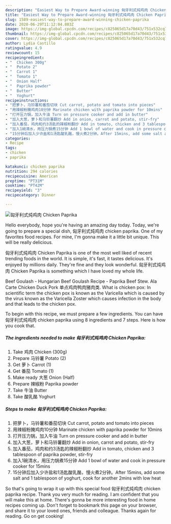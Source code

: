 ```yaml
---
description: "Easiest Way to Prepare Award-winning 匈牙利式炖鸡肉 Chicken Paprika"
title: "Easiest Way to Prepare Award-winning 匈牙利式炖鸡肉 Chicken Paprika"
slug: 1589-easiest-way-to-prepare-award-winning-chicken-paprika
date: 2020-06-29T11:12:04.803Z
image: https://img-global.cpcdn.com/recipes/c825065d17a70d43/751x532cq70/匈牙利式炖鸡肉-chicken-paprika-recipe-main-photo.jpg
thumbnail: https://img-global.cpcdn.com/recipes/c825065d17a70d43/751x532cq70/匈牙利式炖鸡肉-chicken-paprika-recipe-main-photo.jpg
cover: https://img-global.cpcdn.com/recipes/c825065d17a70d43/751x532cq70/匈牙利式炖鸡肉-chicken-paprika-recipe-main-photo.jpg
author: Lydia Castillo
ratingvalue: 4.9
reviewcount: 15
recipeingredient:
- "  Chicken 300g"
- "  Potato 2"
- "  Carrot 1"
- "  Tomato 1"
- "  Onion Half"
- "  Paprika powder"
- "  Butter"
- "  Yoghurt"
recipeinstructions:
- "把萝卜，马铃薯和番茄切块 Cut carrot, potato and tomato into pieces"
- "用辣椒粉腌鸡肉10分钟 Marinate chicken with paprika powder for 10mins"
- "打开压力锅，加入牛油 Turn on pressure cooker and add in butter"
- "加入大葱，萝卜和马铃薯翻炒 Add in onion, carrot and potato, stir-fry"
- "加入番茄，鸡肉和约3汤匙的辣椒粉翻炒 Add in tomato, chicken and 3 tablespoon of paprika powder, stir-fry"
- "加入1碗清水，用压力锅煮15分钟 Add 1 bowl of water and cook in pressure cooker for 15mins"
- "15分钟后加入少许盐和1汤匙酸乳酪，慢火煮2分钟。After 15mins, add some salt and 1 tablespoon of yoghurt, cook for another 2mins with low heat"
categories:
- Recipe
tags:
- chicken
- paprika

katakunci: chicken paprika 
nutrition: 294 calories
recipecuisine: American
preptime: "PT31M"
cooktime: "PT42M"
recipeyield: "3"
recipecategory: Dinner

---
```



![匈牙利式炖鸡肉 Chicken Paprika](https://img-global.cpcdn.com/recipes/c825065d17a70d43/751x532cq70/匈牙利式炖鸡肉-chicken-paprika-recipe-main-photo.jpg)

Hello everybody, hope you're having an amazing day today. Today, we're going to prepare a special dish, 匈牙利式炖鸡肉 chicken paprika. One of my favorites food recipes. For mine, I'm gonna make it a little bit unique. This will be really delicious.

匈牙利式炖鸡肉 Chicken Paprika is one of the most well liked of recent trending foods in the world. It is simple, it's fast, it tastes delicious. It's enjoyed by millions daily. They're fine and they look wonderful. 匈牙利式炖鸡肉 Chicken Paprika is something which I have loved my whole life.

Beef Goulash - Hungarian Beef Goulash Recipe - Paprika Beef Stew. Ala Carte Chicken Duck Pork 单点鸡肉鸭肉猪肉类. What is chicken pox: In scientific term the chicken pox is known as the Varicella which is caused by the virus known as the Varicella Zoster which causes infection in the body and that leads to the chicken pox.


To begin with this recipe, we must prepare a few ingredients. You can have 匈牙利式炖鸡肉 chicken paprika using 8 ingredients and 7 steps. Here is how you cook that.

<!--inarticleads1-->

##### The ingredients needed to make 匈牙利式炖鸡肉 Chicken Paprika:

1. Take  鸡肉 Chicken (300g)
1. Prepare  马铃薯 Potato (2)
1. Get  萝卜 Carrot (1)
1. Get  番茄 Tomato (1)
1. Make ready  大葱 Onion (Half)
1. Prepare  辣椒粉 Paprika powder
1. Take  牛油 Butter
1. Take  酸乳酪 Yoghurt




<!--inarticleads2-->

##### Steps to make 匈牙利式炖鸡肉 Chicken Paprika:

1. 把萝卜，马铃薯和番茄切块 Cut carrot, potato and tomato into pieces
1. 用辣椒粉腌鸡肉10分钟 Marinate chicken with paprika powder for 10mins
1. 打开压力锅，加入牛油 Turn on pressure cooker and add in butter
1. 加入大葱，萝卜和马铃薯翻炒 Add in onion, carrot and potato, stir-fry
1. 加入番茄，鸡肉和约3汤匙的辣椒粉翻炒 Add in tomato, chicken and 3 tablespoon of paprika powder, stir-fry
1. 加入1碗清水，用压力锅煮15分钟 Add 1 bowl of water and cook in pressure cooker for 15mins
1. 15分钟后加入少许盐和1汤匙酸乳酪，慢火煮2分钟。After 15mins, add some salt and 1 tablespoon of yoghurt, cook for another 2mins with low heat




So that's going to wrap it up with this special food 匈牙利式炖鸡肉 chicken paprika recipe. Thank you very much for reading. I am confident that you will make this at home. There's gonna be more interesting food in home recipes coming up. Don't forget to bookmark this page on your browser, and share it to your loved ones, friends and colleague. Thanks again for reading. Go on get cooking!
